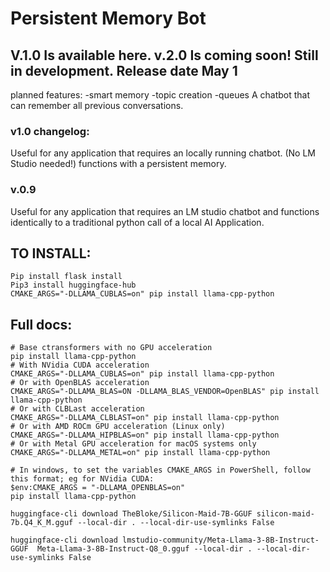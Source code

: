 # Persistent Memory Bot
## V.1.0 Is available here. v.2.0 Is coming soon! Still in development. Release date May 1
planned features:
-smart memory
-topic creation
-queues
A chatbot that can remember all previous conversations.
### v1.0 changelog:
Useful for any application that requires an locally running chatbot. (No LM Studio needed!) functions
with a persistent memory.
### v.0.9
Useful for any application that requires an LM studio chatbot and functions identically to a traditional python call of a local AI Application.
## TO INSTALL:
```
Pip install flask install 
Pip3 install huggingface-hub
CMAKE_ARGS="-DLLAMA_CUBLAS=on" pip install llama-cpp-python

```
## Full docs:
```
# Base ctransformers with no GPU acceleration
pip install llama-cpp-python
# With NVidia CUDA acceleration
CMAKE_ARGS="-DLLAMA_CUBLAS=on" pip install llama-cpp-python
# Or with OpenBLAS acceleration
CMAKE_ARGS="-DLLAMA_BLAS=ON -DLLAMA_BLAS_VENDOR=OpenBLAS" pip install llama-cpp-python
# Or with CLBLast acceleration
CMAKE_ARGS="-DLLAMA_CLBLAST=on" pip install llama-cpp-python
# Or with AMD ROCm GPU acceleration (Linux only)
CMAKE_ARGS="-DLLAMA_HIPBLAS=on" pip install llama-cpp-python
# Or with Metal GPU acceleration for macOS systems only
CMAKE_ARGS="-DLLAMA_METAL=on" pip install llama-cpp-python

# In windows, to set the variables CMAKE_ARGS in PowerShell, follow this format; eg for NVidia CUDA:
$env:CMAKE_ARGS = "-DLLAMA_OPENBLAS=on"
pip install llama-cpp-python

huggingface-cli download TheBloke/Silicon-Maid-7B-GGUF silicon-maid-7b.Q4_K_M.gguf --local-dir . --local-dir-use-symlinks False

huggingface-cli download lmstudio-community/Meta-Llama-3-8B-Instruct-GGUF  Meta-Llama-3-8B-Instruct-Q8_0.gguf --local-dir . --local-dir-use-symlinks False


```
